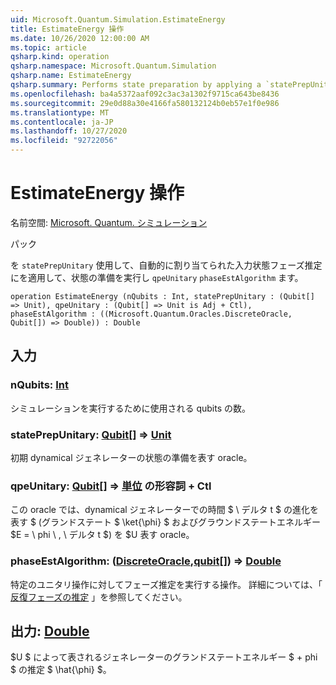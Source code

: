 ```yaml
---
uid: Microsoft.Quantum.Simulation.EstimateEnergy
title: EstimateEnergy 操作
ms.date: 10/26/2020 12:00:00 AM
ms.topic: article
qsharp.kind: operation
qsharp.namespace: Microsoft.Quantum.Simulation
qsharp.name: EstimateEnergy
qsharp.summary: Performs state preparation by applying a `statePrepUnitary` on an automatically allocated input state phase estimation with respect to `qpeUnitary`on the resulting state using a `phaseEstAlgorithm`.
ms.openlocfilehash: ba4a5372aaf092c3ac3a1302f9715ca643be8436
ms.sourcegitcommit: 29e0d88a30e4166fa580132124b0eb57e1f0e986
ms.translationtype: MT
ms.contentlocale: ja-JP
ms.lasthandoff: 10/27/2020
ms.locfileid: "92722056"
---
```

# <a name="estimateenergy-operation"></a>EstimateEnergy 操作

名前空間: [Microsoft. Quantum. シミュレーション](xref:Microsoft.Quantum.Simulation)

パック [](https://nuget.org/packages/)


を `statePrepUnitary` 使用して、自動的に割り当てられた入力状態フェーズ推定にを適用して、状態の準備を実行し `qpeUnitary` `phaseEstAlgorithm` ます。

```qsharp
operation EstimateEnergy (nQubits : Int, statePrepUnitary : (Qubit[] => Unit), qpeUnitary : (Qubit[] => Unit is Adj + Ctl), phaseEstAlgorithm : ((Microsoft.Quantum.Oracles.DiscreteOracle, Qubit[]) => Double)) : Double
```


## <a name="input"></a>入力

### <a name="nqubits--int"></a>nQubits: [Int](xref:microsoft.quantum.lang-ref.int)

シミュレーションを実行するために使用される qubits の数。


### <a name="stateprepunitary--qubit--unit"></a>statePrepUnitary: [Qubit](xref:microsoft.quantum.lang-ref.qubit)[] => [Unit](xref:microsoft.quantum.lang-ref.unit) 

初期 dynamical ジェネレーターの状態の準備を表す oracle。


### <a name="qpeunitary--qubit--unit-adj--ctl"></a>qpeUnitary: [Qubit](xref:microsoft.quantum.lang-ref.qubit)[] => [単位](xref:microsoft.quantum.lang-ref.unit) の形容詞 + Ctl

この oracle では、dynamical ジェネレーターでの時間 $ \ デルタ t $ の進化を表す $ (グランドステート $ \ket{\phi} $ およびグラウンドステートエネルギー $E = \ phi \\ , \ デルタ t $) を $U 表す oracle。


### <a name="phaseestalgorithm--discreteoraclequbit--double"></a>phaseEstAlgorithm: ([DiscreteOracle](xref:Microsoft.Quantum.Oracles.DiscreteOracle),[qubit](xref:microsoft.quantum.lang-ref.qubit)[]) => [Double](xref:microsoft.quantum.lang-ref.double) 

特定のユニタリ操作に対してフェーズ推定を実行する操作。
詳細については、「 [反復フェーズの推定](/quantum/libraries/characterization#iterative-phase-estimation) 」を参照してください。



## <a name="output--double"></a>出力: [Double](xref:microsoft.quantum.lang-ref.double)

$U $ によって表されるジェネレーターのグランドステートエネルギー $ + phi $ の推定 $ \hat{\phi} $。